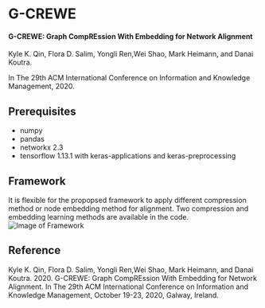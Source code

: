 # G-CREWE
#### G-CREWE: Graph CompREssion With Embedding for Network Alignment
Kyle K. Qin, Flora D. Salim, Yongli Ren,Wei Shao, Mark Heimann, and Danai Koutra.

In The 29th ACM International Conference on Information and Knowledge Management, 2020.
## Prerequisites
* numpy
* pandas
* networkx 2.3
* tensorflow 1.13.1 with keras-applications and keras-preprocessing
## Framework
It is flexible for the propopsed framework to apply different compression method or node embedding method for alignment. Two compression and embedding learning methods are available in the code.
![Image of Framework](https://octodex.github.com/images/yaktocat.png)
## Reference
Kyle K. Qin, Flora D. Salim, Yongli Ren,Wei Shao, Mark Heimann, and Danai Koutra. 2020. G-CREWE: Graph CompREssion With Embedding for Network Alignment. In The 29th ACM International Conference on Information and Knowledge Management, October 19-23, 2020, Galway, Ireland.

